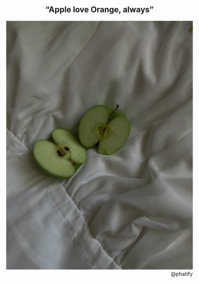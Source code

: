  ## <div align="center">“Apple love Orange, always”</div>

  <div align="center">
     <img src="https://github.com/phatify/phatify/blob/main/apple.jpg" width="auto"/>
  </div>
  
  <div align="right">
     @phatify
  </div>
